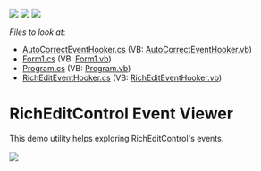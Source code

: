 <!-- default badges list -->
![](https://img.shields.io/endpoint?url=https://codecentral.devexpress.com/api/v1/VersionRange/128611798/18.2.5%2B)
[![](https://img.shields.io/badge/Open_in_DevExpress_Support_Center-FF7200?style=flat-square&logo=DevExpress&logoColor=white)](https://supportcenter.devexpress.com/ticket/details/T258534)
[![](https://img.shields.io/badge/📖_How_to_use_DevExpress_Examples-e9f6fc?style=flat-square)](https://docs.devexpress.com/GeneralInformation/403183)
<!-- default badges end -->
<!-- default file list -->
*Files to look at*:

* [AutoCorrectEventHooker.cs](./CS/RichEditControlEventViewer/AutoCorrectEventHooker.cs) (VB: [AutoCorrectEventHooker.vb](./VB/RichEditControlEventViewer/AutoCorrectEventHooker.vb))
* [Form1.cs](./CS/RichEditControlEventViewer/Form1.cs) (VB: [Form1.vb](./VB/RichEditControlEventViewer/Form1.vb))
* [Program.cs](./CS/RichEditControlEventViewer/Program.cs) (VB: [Program.vb](./VB/RichEditControlEventViewer/Program.vb))
* [RichEditEventHooker.cs](./CS/RichEditControlEventViewer/RichEditEventHooker.cs) (VB: [RichEditEventHooker.vb](./VB/RichEditControlEventViewer/RichEditEventHooker.vb))
<!-- default file list end -->
# RichEditControl Event Viewer


This demo utility helps exploring RichEditControl's events.<br /><br /><img src="https://raw.githubusercontent.com/DevExpress-Examples/richeditcontrol-event-viewer-t258534/15.1.4+/media/933c7601-45c7-11e5-80bf-00155d62480c.png">

<br/>


